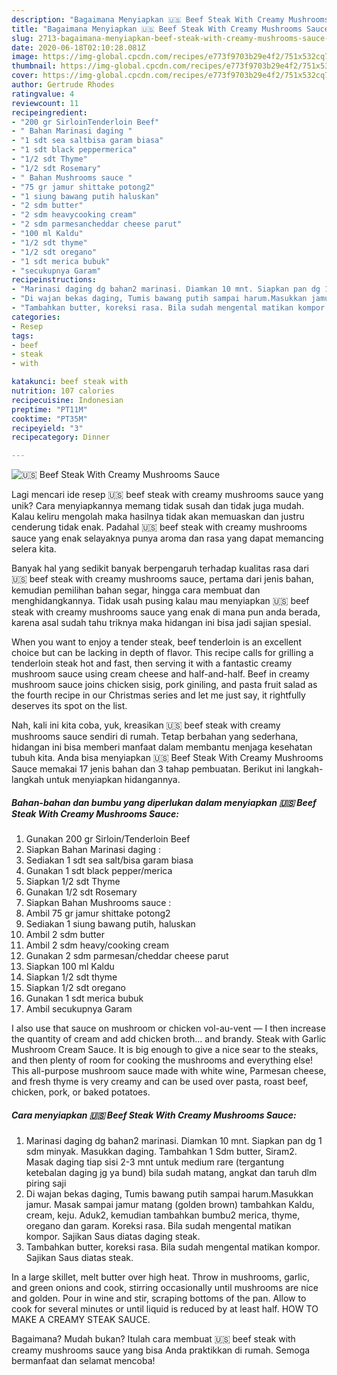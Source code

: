 ```yaml
---
description: "Bagaimana Menyiapkan 🇺🇸 Beef Steak With Creamy Mushrooms Sauce Anti Gagal"
title: "Bagaimana Menyiapkan 🇺🇸 Beef Steak With Creamy Mushrooms Sauce Anti Gagal"
slug: 2713-bagaimana-menyiapkan-beef-steak-with-creamy-mushrooms-sauce-anti-gagal
date: 2020-06-18T02:10:28.081Z
image: https://img-global.cpcdn.com/recipes/e773f9703b29e4f2/751x532cq70/🇺🇸-beef-steak-with-creamy-mushrooms-sauce-foto-resep-utama.jpg
thumbnail: https://img-global.cpcdn.com/recipes/e773f9703b29e4f2/751x532cq70/🇺🇸-beef-steak-with-creamy-mushrooms-sauce-foto-resep-utama.jpg
cover: https://img-global.cpcdn.com/recipes/e773f9703b29e4f2/751x532cq70/🇺🇸-beef-steak-with-creamy-mushrooms-sauce-foto-resep-utama.jpg
author: Gertrude Rhodes
ratingvalue: 4
reviewcount: 11
recipeingredient:
- "200 gr SirloinTenderloin Beef"
- " Bahan Marinasi daging "
- "1 sdt sea saltbisa garam biasa"
- "1 sdt black peppermerica"
- "1/2 sdt Thyme"
- "1/2 sdt Rosemary"
- " Bahan Mushrooms sauce "
- "75 gr jamur shittake potong2"
- "1 siung bawang putih haluskan"
- "2 sdm butter"
- "2 sdm heavycooking cream"
- "2 sdm parmesancheddar cheese parut"
- "100 ml Kaldu"
- "1/2 sdt thyme"
- "1/2 sdt oregano"
- "1 sdt merica bubuk"
- "secukupnya Garam"
recipeinstructions:
- "Marinasi daging dg bahan2 marinasi. Diamkan 10 mnt. Siapkan pan dg 1 sdm minyak. Masukkan daging. Tambahkan 1 Sdm butter, Siram2. Masak daging tiap sisi 2-3 mnt untuk medium rare (tergantung ketebalan daging jg ya bund) bila sudah matang, angkat dan taruh dlm piring saji"
- "Di wajan bekas daging, Tumis bawang putih sampai harum.Masukkan jamur. Masak sampai jamur matang (golden brown) tambahkan Kaldu, cream, keju. Aduk2, kemudian tambahkan bumbu2 merica, thyme, oregano dan garam. Koreksi rasa. Bila sudah mengental matikan kompor. Sajikan Saus diatas daging steak."
- "Tambahkan butter, koreksi rasa. Bila sudah mengental matikan kompor. Sajikan Saus diatas steak."
categories:
- Resep
tags:
- beef
- steak
- with

katakunci: beef steak with 
nutrition: 107 calories
recipecuisine: Indonesian
preptime: "PT11M"
cooktime: "PT35M"
recipeyield: "3"
recipecategory: Dinner

---
```



![🇺🇸 Beef Steak With Creamy Mushrooms Sauce](https://img-global.cpcdn.com/recipes/e773f9703b29e4f2/751x532cq70/🇺🇸-beef-steak-with-creamy-mushrooms-sauce-foto-resep-utama.jpg)

Lagi mencari ide resep 🇺🇸 beef steak with creamy mushrooms sauce yang unik? Cara menyiapkannya memang tidak susah dan tidak juga mudah. Kalau keliru mengolah maka hasilnya tidak akan memuaskan dan justru cenderung tidak enak. Padahal 🇺🇸 beef steak with creamy mushrooms sauce yang enak selayaknya punya aroma dan rasa yang dapat memancing selera kita.

Banyak hal yang sedikit banyak berpengaruh terhadap kualitas rasa dari 🇺🇸 beef steak with creamy mushrooms sauce, pertama dari jenis bahan, kemudian pemilihan bahan segar, hingga cara membuat dan menghidangkannya. Tidak usah pusing kalau mau menyiapkan 🇺🇸 beef steak with creamy mushrooms sauce yang enak di mana pun anda berada, karena asal sudah tahu triknya maka hidangan ini bisa jadi sajian spesial.

When you want to enjoy a tender steak, beef tenderloin is an excellent choice but can be lacking in depth of flavor. This recipe calls for grilling a tenderloin steak hot and fast, then serving it with a fantastic creamy mushroom sauce using cream cheese and half-and-half. Beef in creamy mushroom sauce joins chicken sisig, pork giniling, and pasta fruit salad as the fourth recipe in our Christmas series and let me just say, it rightfully deserves its spot on the list.


Nah, kali ini kita coba, yuk, kreasikan 🇺🇸 beef steak with creamy mushrooms sauce sendiri di rumah. Tetap berbahan yang sederhana, hidangan ini bisa memberi manfaat dalam membantu menjaga kesehatan tubuh kita. Anda bisa menyiapkan 🇺🇸 Beef Steak With Creamy Mushrooms Sauce memakai 17 jenis bahan dan 3 tahap pembuatan. Berikut ini langkah-langkah untuk menyiapkan hidangannya.

<!--inarticleads1-->

##### Bahan-bahan dan bumbu yang diperlukan dalam menyiapkan 🇺🇸 Beef Steak With Creamy Mushrooms Sauce:

1. Gunakan 200 gr Sirloin/Tenderloin Beef
1. Siapkan  Bahan Marinasi daging :
1. Sediakan 1 sdt sea salt/bisa garam biasa
1. Gunakan 1 sdt black pepper/merica
1. Siapkan 1/2 sdt Thyme
1. Gunakan 1/2 sdt Rosemary
1. Siapkan  Bahan Mushrooms sauce :
1. Ambil 75 gr jamur shittake potong2
1. Sediakan 1 siung bawang putih, haluskan
1. Ambil 2 sdm butter
1. Ambil 2 sdm heavy/cooking cream
1. Gunakan 2 sdm parmesan/cheddar cheese parut
1. Siapkan 100 ml Kaldu
1. Siapkan 1/2 sdt thyme
1. Siapkan 1/2 sdt oregano
1. Gunakan 1 sdt merica bubuk
1. Ambil secukupnya Garam


I also use that sauce on mushroom or chicken vol-au-vent — I then increase the quantity of cream and add chicken broth… and brandy. Steak with Garlic Mushroom Cream Sauce. It is big enough to give a nice sear to the steaks, and then plenty of room for cooking the mushrooms and everything else! This all-purpose mushroom sauce made with white wine, Parmesan cheese, and fresh thyme is very creamy and can be used over pasta, roast beef, chicken, pork, or baked potatoes. 

<!--inarticleads2-->

##### Cara menyiapkan 🇺🇸 Beef Steak With Creamy Mushrooms Sauce:

1. Marinasi daging dg bahan2 marinasi. Diamkan 10 mnt. Siapkan pan dg 1 sdm minyak. Masukkan daging. Tambahkan 1 Sdm butter, Siram2. Masak daging tiap sisi 2-3 mnt untuk medium rare (tergantung ketebalan daging jg ya bund) bila sudah matang, angkat dan taruh dlm piring saji
1. Di wajan bekas daging, Tumis bawang putih sampai harum.Masukkan jamur. Masak sampai jamur matang (golden brown) tambahkan Kaldu, cream, keju. Aduk2, kemudian tambahkan bumbu2 merica, thyme, oregano dan garam. Koreksi rasa. Bila sudah mengental matikan kompor. Sajikan Saus diatas daging steak.
1. Tambahkan butter, koreksi rasa. Bila sudah mengental matikan kompor. Sajikan Saus diatas steak.


In a large skillet, melt butter over high heat. Throw in mushrooms, garlic, and green onions and cook, stirring occasionally until mushrooms are nice and golden. Pour in wine and stir, scraping bottoms of the pan. Allow to cook for several minutes or until liquid is reduced by at least half. HOW TO MAKE A CREAMY STEAK SAUCE. 

Bagaimana? Mudah bukan? Itulah cara membuat 🇺🇸 beef steak with creamy mushrooms sauce yang bisa Anda praktikkan di rumah. Semoga bermanfaat dan selamat mencoba!
